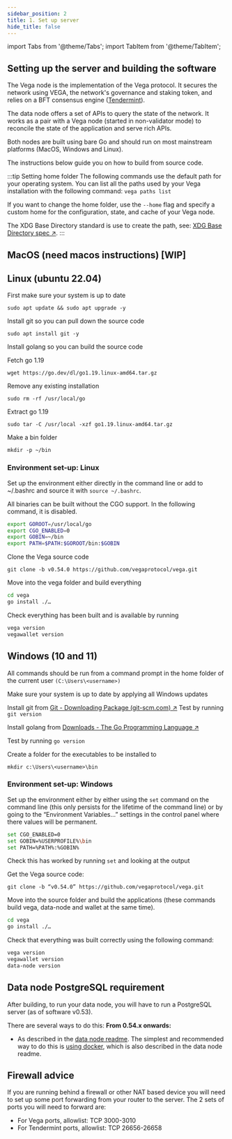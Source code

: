```yaml
---
sidebar_position: 2
title: 1. Set up server
hide_title: false
---
```

import Tabs from '@theme/Tabs';
import TabItem from '@theme/TabItem';

## Setting up the server and building the software
The Vega node is the implementation of the Vega protocol. It secures the network using VEGA, the network's governance and staking token, and relies on a BFT consensus engine ([Tendermint](https://tendermint.com/)).

The data node offers a set of APIs to query the state of the network. It works as a pair with a Vega node (started in non-validator mode) to reconcile the state of the application and serve rich APIs.

Both nodes are built using bare Go and should run on most mainstream platforms (MacOS, Windows and Linux). 

The instructions below guide you on how to build from source code.

:::tip Setting home folder
The following commands use the default path for your operating system. You can list all the paths used by your Vega installation with the following command:
`vega paths list`

If you want to change the home folder, use the `--home` flag and specify a custom home for the configuration, state, and cache of your Vega node.

The XDG Base Directory standard is use to create the path, see: [XDG Base Directory spec ↗](https://specifications.freedesktop.org/basedir-spec/basedir-spec-latest.html).
:::

## MacOS (need macos instructions) [WIP]

## Linux (ubuntu 22.04)

First make sure your system is up to date
```
sudo apt update && sudo apt upgrade -y
```

Install git so you can pull down the source code
```
sudo apt install git -y
```

Install golang so you can build the source code

Fetch go 1.19
```
wget https://go.dev/dl/go1.19.linux-amd64.tar.gz
```

Remove any existing installation
```
sudo rm -rf /usr/local/go
```

Extract go 1.19
```
sudo tar -C /usr/local -xzf go1.19.linux-amd64.tar.gz
```

Make a bin folder
```
mkdir -p ~/bin
```

### Environment set-up: Linux
Set up the environment either directly in the command line or add to ~/.bashrc and source it with `source ~/.bashrc`. 

All binaries can be built without the CGO support. In the following command, it is disabled.

```bash
export GOROOT=/usr/local/go
export CGO_ENABLED=0
export GOBIN=~/bin
export PATH=$PATH:$GOROOT/bin:$GOBIN
```

Clone the Vega source code
```
git clone -b v0.54.0 https://github.com/vegaprotocol/vega.git
```

Move into the vega folder and build everything
```bash
cd vega
go install ./…
```

Check everything has been built and is available by running
```bash
vega version
vegawallet version
```

## Windows (10 and 11)
All commands should be run from a command prompt in the home folder of the current user `(C:\Users\<username>)`

Make sure your system is up to date by applying all Windows updates

Install git from [Git - Downloading Package (git-scm.com) ↗](https://git-scm.com/download/win)
Test by running `git version`

Install golang from [Downloads - The Go Programming Language ↗](https://go.dev/dl/)

Test by running `go version`

Create a folder for the executables to be installed to
```
mkdir c:\Users\<username>\bin
```

### Environment set-up: Windows
Set up the environment either by either using the `set` command on the command line (this only persists for the lifetime of the command line) or by going to the “Environment Variables…” settings in the control panel where there values will be permanent.

```bash
set CGO_ENABLED=0
set GOBIN=%USERPROFILE%\bin
set PATH=%PATH%:%GOBIN%
```

Check this has worked by running `set` and looking at the output

Get the Vega source code: 

```
git clone -b “v0.54.0” https://github.com/vegaprotocol/vega.git
```

Move into the source folder and build the applications (these commands build vega, data-node and wallet at the same time).

```bash
cd vega
go install ./…
```

Check that everything was built correctly using the following command:

```bash
vega version
vegawallet version
data-node version
```

## Data node PostgreSQL requirement
After building, to run your data node, you will have to run a PostgreSQL server (as of software v0.53).

There are several ways to do this:
**From 0.54.x onwards:**
- As described in the [data node readme](https://github.com/vegaprotocol/vega/blob/develop/datanode/README.md). The simplest and recommended way to do this is [using docker](https://github.com/vegaprotocol/vega/blob/develop/datanode/README.md#using-docker), which is also described in the data node readme.

## Firewall advice
If you are running behind a firewall or other NAT based device you will need to set up some port forwarding from your router to the server. The 2 sets of ports you will need to forward are:

* For Vega ports, allowlist: TCP 3000-3010
* For Tendermint ports, allowlist: TCP 26656-26658